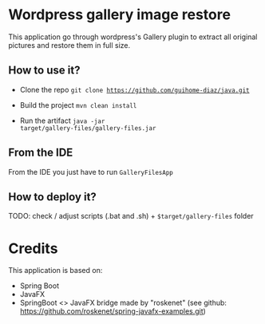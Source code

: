 # Wordpress gallery image restore

This application go through wordpress's Gallery plugin to extract all original pictures and restore them in full size.

## How to use it?

* Clone the repo
<code>git clone https://github.com/guihome-diaz/java.git</code>

* Build the project
<code>mvn clean install</code>

* Run the artifact
<code>java -jar target/gallery-files/gallery-files.jar</code>


## From the IDE

From the IDE you just have to run <code>GalleryFilesApp</code>


## How to deploy it?

TODO: check / adjust scripts (.bat and .sh) + <code>$target/gallery-files</code> folder
 
# Credits

This application is based on:
* Spring Boot
* JavaFX
* SpringBoot <> JavaFX bridge made by "roskenet" (see github: https://github.com/roskenet/spring-javafx-examples.git)

